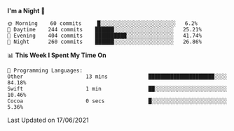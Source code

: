<!--START_SECTION:waka-->
**I'm a Night 🦉** 

```text
🌞 Morning    60 commits     █░░░░░░░░░░░░░░░░░░░░░░░░   6.2% 
🌆 Daytime    244 commits    ██████░░░░░░░░░░░░░░░░░░░   25.21% 
🌃 Evening    404 commits    ██████████░░░░░░░░░░░░░░░   41.74% 
🌙 Night      260 commits    ██████░░░░░░░░░░░░░░░░░░░   26.86%

```


📊 **This Week I Spent My Time On** 

```text
💬 Programming Languages: 
Other                    13 mins             █████████████████████░░░░   84.18% 
Swift                    1 min               ██░░░░░░░░░░░░░░░░░░░░░░░   10.46% 
Cocoa                    0 secs              █░░░░░░░░░░░░░░░░░░░░░░░░   5.36%

```


 Last Updated on 17/06/2021
<!--END_SECTION:waka-->

